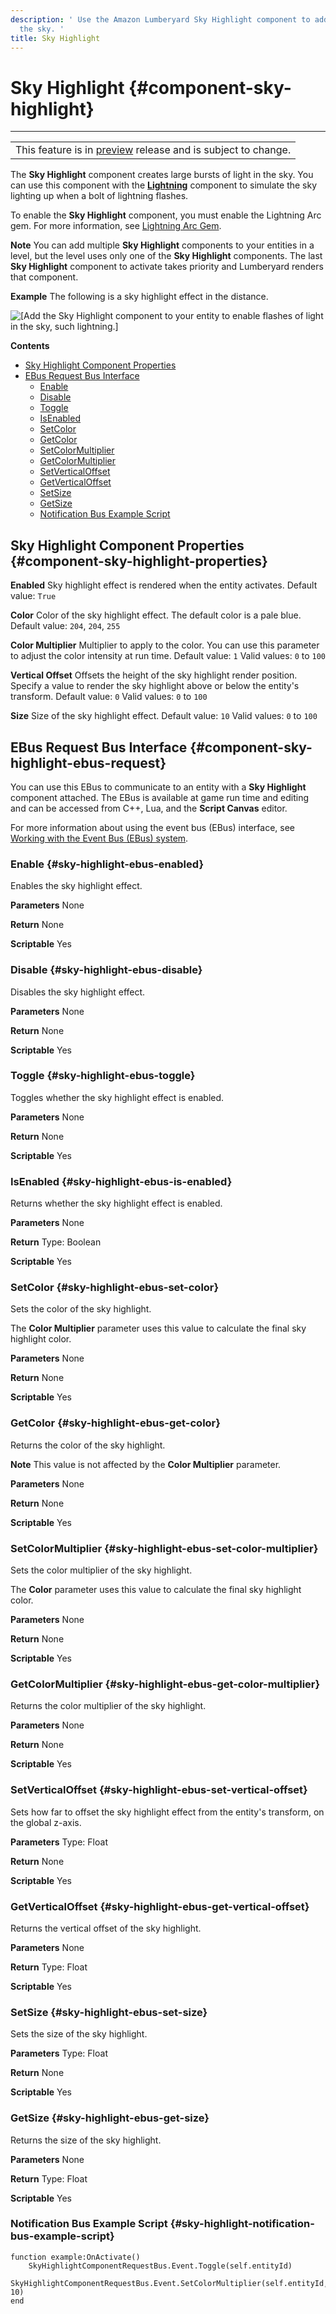 ```yaml
---
description: ' Use the Amazon Lumberyard Sky Highlight component to add bursts of light to
  the sky. '
title: Sky Highlight
---
```

# Sky Highlight {#component-sky-highlight}


****

|  |
| --- |
| This feature is in [preview](/docs/userguide/ly-glos-chap#preview) release and is subject to change\.  |

The **Sky Highlight** component creates large bursts of light in the sky\. You can use this component with the **[Lightning](/docs/userguide/components/lightning.md)** component to simulate the sky lighting up when a bolt of lightning flashes\.

To enable the **Sky Highlight** component, you must enable the Lightning Arc gem\. For more information, see [Lightning Arc Gem](/docs/userguide/gems/builtin/lightning-arc.md)\.

**Note**
You can add multiple **Sky Highlight** components to your entities in a level, but the level uses only one of the **Sky Highlight** components\. The last **Sky Highlight** component to activate takes priority and Lumberyard renders that component\.

**Example**
The following is a sky highlight effect in the distance\.

![\[Add the Sky Highlight component to your entity to enable flashes of light in the sky, such lightning.\]](/images/userguide/component/sky-highlight-component-example.png)

**Contents**
+ [Sky Highlight Component Properties](#component-sky-highlight-properties)
+ [EBus Request Bus Interface](#component-sky-highlight-ebus-request)
  + [Enable](#sky-highlight-ebus-enabled)
  + [Disable](#sky-highlight-ebus-disable)
  + [Toggle](#sky-highlight-ebus-toggle)
  + [IsEnabled](#sky-highlight-ebus-is-enabled)
  + [SetColor](#sky-highlight-ebus-set-color)
  + [GetColor](#sky-highlight-ebus-get-color)
  + [SetColorMultiplier](#sky-highlight-ebus-set-color-multiplier)
  + [GetColorMultiplier](#sky-highlight-ebus-get-color-multiplier)
  + [SetVerticalOffset](#sky-highlight-ebus-set-vertical-offset)
  + [GetVerticalOffset](#sky-highlight-ebus-get-vertical-offset)
  + [SetSize](#sky-highlight-ebus-set-size)
  + [GetSize](#sky-highlight-ebus-get-size)
  + [Notification Bus Example Script](#sky-highlight-notification-bus-example-script)

## Sky Highlight Component Properties {#component-sky-highlight-properties}

**Enabled**
Sky highlight effect is rendered when the entity activates\.
Default value: `True`

**Color**
Color of the sky highlight effect\. The default color is a pale blue\.
Default value: `204`, `204`, `255`

**Color Multiplier**
Multiplier to apply to the color\. You can use this parameter to adjust the color intensity at run time\.
Default value: `1`
Valid values: `0` to `100`

**Vertical Offset**
Offsets the height of the sky highlight render position\. Specify a value to render the sky highlight above or below the entity's transform\.
Default value: `0`
Valid values: `0` to `100`

**Size**
Size of the sky highlight effect\.
Default value: `10`
Valid values: `0` to `100`

## EBus Request Bus Interface {#component-sky-highlight-ebus-request}

You can use this EBus to communicate to an entity with a **Sky Highlight** component attached\. The EBus is available at game run time and editing and can be accessed from C\+\+, Lua, and the **Script Canvas** editor\.

For more information about using the event bus \(EBus\) interface, see [Working with the Event Bus \(EBus\) system](/docs/userguide/programming/ebus/intro.md)\.

### Enable {#sky-highlight-ebus-enabled}

Enables the sky highlight effect\.

**Parameters**
None

**Return**
None

**Scriptable**
Yes

### Disable {#sky-highlight-ebus-disable}

Disables the sky highlight effect\.

**Parameters**
None

**Return**
None

**Scriptable**
Yes

### Toggle {#sky-highlight-ebus-toggle}

Toggles whether the sky highlight effect is enabled\.

**Parameters**
None

**Return**
None

**Scriptable**
Yes

### IsEnabled {#sky-highlight-ebus-is-enabled}

Returns whether the sky highlight effect is enabled\.

**Parameters**
None

**Return**
Type: Boolean

**Scriptable**
Yes

### SetColor {#sky-highlight-ebus-set-color}

Sets the color of the sky highlight\.

The **Color Multiplier** parameter uses this value to calculate the final sky highlight color\.

**Parameters**
None

**Return**
None

**Scriptable**
Yes

### GetColor {#sky-highlight-ebus-get-color}

Returns the color of the sky highlight\.

**Note**
This value is not affected by the **Color Multiplier** parameter\.

**Parameters**
None

**Return**
None

**Scriptable**
Yes

### SetColorMultiplier {#sky-highlight-ebus-set-color-multiplier}

Sets the color multiplier of the sky highlight\.

The **Color** parameter uses this value to calculate the final sky highlight color\.

**Parameters**
None

**Return**
None

**Scriptable**
Yes

### GetColorMultiplier {#sky-highlight-ebus-get-color-multiplier}

Returns the color multiplier of the sky highlight\.

**Parameters**
None

**Return**
None

**Scriptable**
Yes

### SetVerticalOffset {#sky-highlight-ebus-set-vertical-offset}

Sets how far to offset the sky highlight effect from the entity's transform, on the global z\-axis\.

**Parameters**
Type: Float

**Return**
None

**Scriptable**
Yes

### GetVerticalOffset {#sky-highlight-ebus-get-vertical-offset}

Returns the vertical offset of the sky highlight\.

**Parameters**
None

**Return**
Type: Float

**Scriptable**
Yes

### SetSize {#sky-highlight-ebus-set-size}

Sets the size of the sky highlight\.

**Parameters**
Type: Float

**Return**
None

**Scriptable**
Yes

### GetSize {#sky-highlight-ebus-get-size}

Returns the size of the sky highlight\.

**Parameters**
None

**Return**
Type: Float

**Scriptable**
Yes

### Notification Bus Example Script {#sky-highlight-notification-bus-example-script}

```
function example:OnActivate()
    SkyHighlightComponentRequestBus.Event.Toggle(self.entityId)
    SkyHighlightComponentRequestBus.Event.SetColorMultiplier(self.entityId, 10)
end
```